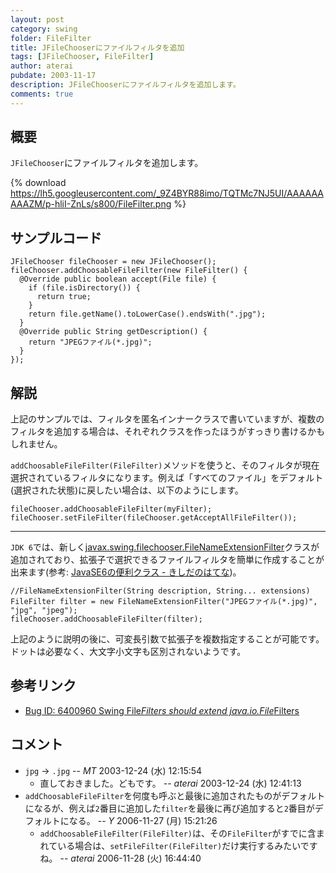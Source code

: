 ```yaml
---
layout: post
category: swing
folder: FileFilter
title: JFileChooserにファイルフィルタを追加
tags: [JFileChooser, FileFilter]
author: aterai
pubdate: 2003-11-17
description: JFileChooserにファイルフィルタを追加します。
comments: true
---
```

## 概要
`JFileChooser`にファイルフィルタを追加します。

{% download https://lh5.googleusercontent.com/_9Z4BYR88imo/TQTMc7NJ5UI/AAAAAAAAAZM/p-hliI-ZnLs/s800/FileFilter.png %}

## サンプルコード
<pre class="prettyprint"><code>JFileChooser fileChooser = new JFileChooser();
fileChooser.addChoosableFileFilter(new FileFilter() {
  @Override public boolean accept(File file) {
    if (file.isDirectory()) {
      return true;
    }
    return file.getName().toLowerCase().endsWith(".jpg");
  }
  @Override public String getDescription() {
    return "JPEGファイル(*.jpg)";
  }
});
</code></pre>

## 解説
上記のサンプルでは、フィルタを匿名インナークラスで書いていますが、複数のフィルタを追加する場合は、それぞれクラスを作ったほうがすっきり書けるかもしれません。

`addChoosableFileFilter(FileFilter)`メソッドを使うと、そのフィルタが現在選択されているフィルタになります。例えば「すべてのファイル」をデフォルト(選択された状態)に戻したい場合は、以下のようにします。

<pre class="prettyprint"><code>fileChooser.addChoosableFileFilter(myFilter);
fileChooser.setFileFilter(fileChooser.getAcceptAllFileFilter());
</code></pre>

- - - -
`JDK 6`では、新しく[javax.swing.filechooser.FileNameExtensionFilter](http://docs.oracle.com/javase/jp/8/docs/api/javax/swing/filechooser/FileNameExtensionFilter.html)クラスが追加されており、拡張子で選択できるファイルフィルタを簡単に作成することが出来ます(参考: [JavaSE6の便利クラス - きしだのはてな](http://d.hatena.ne.jp/nowokay/20070228#1172660818))。

<pre class="prettyprint"><code>//FileNameExtensionFilter(String description, String... extensions)
FileFilter filter = new FileNameExtensionFilter("JPEGファイル(*.jpg)", "jpg", "jpeg");
fileChooser.addChoosableFileFilter(filter);
</code></pre>

上記のように説明の後に、可変長引数で拡張子を複数指定することが可能です。ドットは必要なく、大文字小文字も区別されないようです。

## 参考リンク
- [Bug ID: 6400960 Swing File*Filters should extend java.io.File*Filters](http://bugs.java.com/bugdatabase/view_bug.do?bug_id=6400960)

<!-- dummy comment line for breaking list -->

## コメント
- `jpg` → `.jpg` -- *MT* 2003-12-24 (水) 12:15:54
    - 直しておきました。どもです。 -- *aterai* 2003-12-24 (水) 12:41:13
- `addChoosableFileFilter`を何度も呼ぶと最後に追加されたものがデフォルトになるが、例えば`2`番目に追加した`filter`を最後に再び追加すると`2`番目がデフォルトになる。 -- *Y* 2006-11-27 (月) 15:21:26
    - `addChoosableFileFilter(FileFilter)`は、その`FileFilter`がすでに含まれている場合は、`setFileFilter(FileFilter)`だけ実行するみたいですね。 -- *aterai* 2006-11-28 (火) 16:44:40

<!-- dummy comment line for breaking list -->
